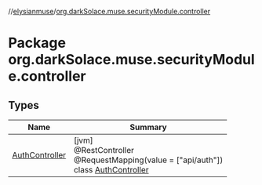 //[elysianmuse](../../index.md)/[org.darkSolace.muse.securityModule.controller](index.md)

# Package org.darkSolace.muse.securityModule.controller

## Types

| Name | Summary |
|---|---|
| [AuthController](-auth-controller/index.md) | [jvm]<br>@RestController<br>@RequestMapping(value = ["api/auth"])<br>class [AuthController](-auth-controller/index.md) |
